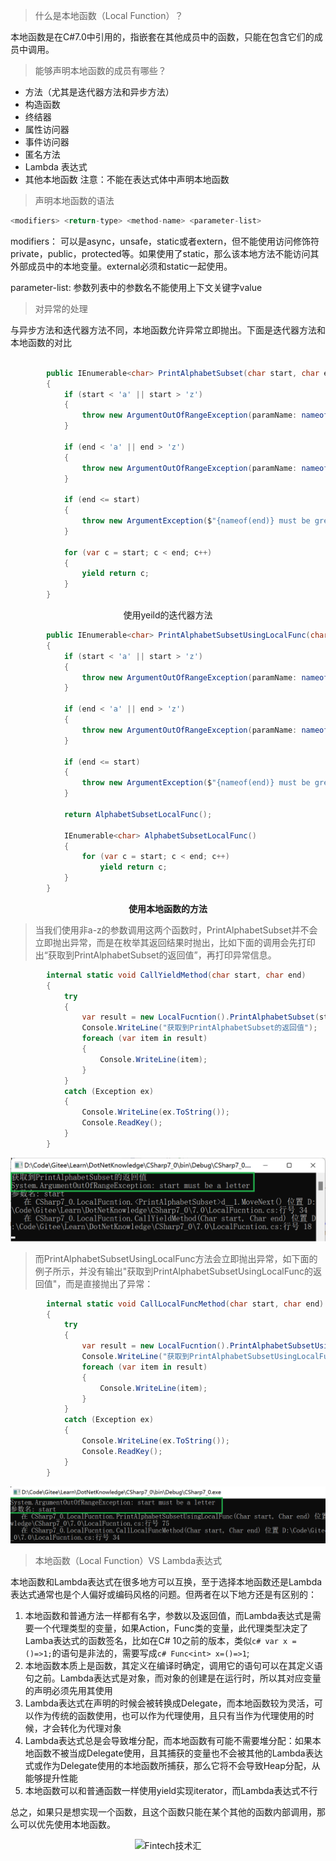 > 什么是本地函数（Local Function）？

本地函数是在C#7.0中引用的，指嵌套在其他成员中的函数，只能在包含它们的成员中调用。

> 能够声明本地函数的成员有哪些？

* 方法（尤其是迭代器方法和异步方法）
* 构造函数
* 终结器
* 属性访问器
* 事件访问器
* 匿名方法
* Lambda 表达式
* 其他本地函数
注意：不能在表达式体中声明本地函数

> 声明本地函数的语法
```csharp
<modifiers> <return-type> <method-name> <parameter-list>
```

modifiers： 可以是async，unsafe，static或者extern，但不能使用访问修饰符private，public，protected等。如果使用了static，那么该本地方法不能访问其外部成员中的本地变量。external必须和static一起使用。

parameter-list: 参数列表中的参数名不能使用上下文关键字value

> 对异常的处理

与异步方法和迭代器方法不同，本地函数允许异常立即抛出。下面是迭代器方法和本地函数的对比

```csharp

        public IEnumerable<char> PrintAlphabetSubset(char start, char end)
        {
            if (start < 'a' || start > 'z')
            {
                throw new ArgumentOutOfRangeException(paramName: nameof(start), message: "start must be a letter");
            }

            if (end < 'a' || end > 'z')
            {
                throw new ArgumentOutOfRangeException(paramName: nameof(end), message: "end must be a letter");
            }

            if (end <= start)
            {
                throw new ArgumentException($"{nameof(end)} must be greater than {nameof(start)}");
            }

            for (var c = start; c < end; c++)
            {
                yield return c;
            }
        }

```
<center>使用yeild的迭代器方法</center>

```csharp
        public IEnumerable<char> PrintAlphabetSubsetUsingLocalFunc(char start, char end)
        {
            if (start < 'a' || start > 'z')
            {
                throw new ArgumentOutOfRangeException(paramName: nameof(start), message: "start must be a letter");
            }

            if (end < 'a' || end > 'z')
            {
                throw new ArgumentOutOfRangeException(paramName: nameof(end), message: "end must be a letter");
            }

            if (end <= start)
            {
                throw new ArgumentException($"{nameof(end)} must be greater than {nameof(start)}");
            }

            return AlphabetSubsetLocalFunc();

            IEnumerable<char> AlphabetSubsetLocalFunc()
            {
                for (var c = start; c < end; c++)
                    yield return c;
            }
        }
```
<center><b>使用本地函数的方法</b></center>

> 当我们使用非a-z的参数调用这两个函数时，PrintAlphabetSubset并不会立即抛出异常，而是在枚举其返回结果时抛出，比如下面的调用会先打印出“获取到PrintAlphabetSubset的返回值”，再打印异常信息。

```c#
        internal static void CallYieldMethod(char start, char end)
        {
            try
            {
                var result = new LocalFucntion().PrintAlphabetSubset(start, end);
                Console.WriteLine("获取到PrintAlphabetSubset的返回值");
                foreach (var item in result)
                {
                    Console.WriteLine(item);
                }
            }
            catch (Exception ex)
            {
                Console.WriteLine(ex.ToString());
                Console.ReadKey();
            }
        }
```

![CallYieldMethod_Output](./image/CallYieldMethod_Output.png)

>而PrintAlphabetSubsetUsingLocalFunc方法会立即抛出异常，如下面的例子所示，并没有输出"获取到PrintAlphabetSubsetUsingLocalFunc的返回值"，而是直接抛出了异常：
```c#
        internal static void CallLocalFuncMethod(char start, char end)
        {
            try
            {
                var result = new LocalFucntion().PrintAlphabetSubsetUsingLocalFunc(start, end);
                Console.WriteLine("获取到PrintAlphabetSubsetUsingLocalFunc的返回值");
                foreach (var item in result)
                {
                    Console.WriteLine(item);
                }
            }
            catch (Exception ex)
            {
                Console.WriteLine(ex.ToString());
                Console.ReadKey();
            }
        }
```
![localfunc_output](./image/localfunc_output.png)

>本地函数（Local Function）VS Lambda表达式

本地函数和Lambda表达式在很多地方可以互换，至于选择本地函数还是Lambda表达式通常也是个人偏好或编码风格的问题。但两者在以下地方还是有区别的：

1. 本地函数和普通方法一样都有名字，参数以及返回值，而Lambda表达式是需要一个代理类型的变量，如果Action，Func类的变量，此代理类型决定了Lamba表达式的函数签名，比如在C# 10之前的版本，类似```c# var x = ()=>1;```的语句是非法的，需要写成```c# Func<int> x=()=>1```;
2. 本地函数本质上是函数，其定义在编译时确定，调用它的语句可以在其定义语句之前。Lambda表达式是对象，而对象的创建是在运行时，所以其对应变量的声明必须先用其使用
3. Lambda表达式在声明的时候会被转换成Delegate，而本地函数较为灵活，可以作为传统的函数使用，也可以作为代理使用，且只有当作为代理使用的时候，才会转化为代理对象
4. Lambda表达式总是会导致堆分配，而本地函数有可能不需要堆分配：如果本地函数不被当成Delegate使用，且其捕获的变量也不会被其他的Lambda表达式或作为Delegate使用的本地函数所捕获，那么它将不会导致Heap分配，从能够提升性能
5. 本地函数可以和普通函数一样使用yield实现iterator，而Lambda表达式不行

总之，如果只是想实现一个函数，且这个函数只能在某个其他的函数内部调用，那么可以优先使用本地函数。




<center/>

![Fintech技术汇](https://img2020.cnblogs.com/blog/498574/202008/498574-20200801213206265-563825556.jpg)
